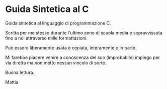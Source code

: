 # Guida Sintetica al C

Guida sintetica al linguaggio di programmazione C. 

Scritta per me stesso durante l'ultimo anno di scuola media e sopravvissuta fino a noi attraverso mille formattazioni.

Può essere liberamente usata e copiata, interamente o in parte. 

Mi farebbe piacere venire a conoscenza del suo (improbabile) impiego per via diretta ma non metto nessun vincolo di sorte.


Buona lettura.

  Mattia
